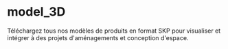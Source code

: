 # model_3D
Téléchargez tous nos modèles de produits en format SKP pour visualiser et intégrer à des projets d'aménagements et conception d'espace.
